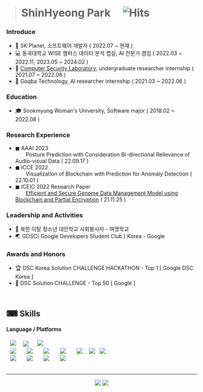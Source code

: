 > # ShinHyeong Park&nbsp;&nbsp;&nbsp;&nbsp;&nbsp;![Hits](https://hits.seeyoufarm.com/api/count/incr/badge.svg?url=https%3A%2F%2Fgithub.com%2Fshpark0308&count_bg=%233DA4C8&title_bg=%23616668&icon=&icon_color=%23E7E7E7&title=Visited&edge_flat=false)

### Introduce
- 💼 SK Planet, 소프트웨어 개발자 ( 2022.07 ~ 현재 )
- 💻 동국대학교 WISE 캠퍼스 데이터 분석 랩실, AI 전문가 겸임 ( 2022.03 ~ 2022.11, 2023.05 ~ 2024.02 )
- 💾 [Computer Security Laboratory](http://whistle.sookmyung.ac.kr/), undergraduate researcher internship ( 2021.07 ~ 2022.06 )
- 📠 Goqba Technology, AI researcher internship ( 2021.03 ~ 2022.06 )

### Education
- 🎓 Sookmyung Woman's University, Software major ( 2018.02 ~ 2022.08 )

### Research Experience
- ◼ AAAI 2023<br/>
&nbsp;&nbsp;&nbsp;&nbsp;&nbsp;&nbsp; Posture Prediction with Consideration Bi-directional Rellevance of Audio-visual Data ( 22.09.17 )
- ◼ ICCE 2022<br/>
&nbsp;&nbsp;&nbsp;&nbsp;&nbsp;&nbsp; Visualization of Blockchain with Prediction for Anomaly Detection ( 22.10.01 )
- ◼ ICEIC 2022 Research Paper<br/>
&nbsp;&nbsp;&nbsp;&nbsp;&nbsp;&nbsp; [Efficient and Secure Genome Data Management Model using Blockchain and Partial Encryption](https://iceic.org/2022/download/ICEIC_2022_Program_Book.pdf) ( 21.11.25 )

### Leadership and Activities
- 🏤 북한 이탈 청소년 대안학교 사회봉사자 - 여명학교
- 🌏 GDSC( Google Developers Student Club ) Korea - Google

### Awards and Honors
- 🏆 DSC Korea Solution CHALLENGE HACKATHON - Top 1 [ Google DSC Korea ]
- 🥈 DSC Solution CHALLENGE - Top 50 [ Google ]

<br/>

## ⌨ Skills
####  Language / Platforms
<div>
<img src="https://img.shields.io/badge/Java-F46A54?style=flat-square&logo=Java&logoColor=white" style="height : auto; margin-left : 10px; margin-right : 10px; padding-top : 2px; padding-bottom : 2px;"/></a>&nbsp;
<img src="https://img.shields.io/badge/c++-00599C?style=flat-square&logo=c%2B%2B&logoColor=white"/></a> &nbsp 
<img src="https://img.shields.io/badge/Python-FECC00?style=flat-square&logo=Python&logoColor=white" style="height : auto; margin-left : 10px; margin-right : 10px; padding-top : 2px; padding-bottom : 2px;"/></a>&nbsp;
</div>
<div>
 <img src="https://img.shields.io/badge/Amazon AWS-232F3E?style=flat-square&logo=Amazon AWS&logoColor=white" style="height : auto; margin-left : 10px; margin-right : 10px;"/></a>&nbsp;
 <img src="https://img.shields.io/badge/DJango-092E20?style=flat-square&logo=Django&logoColor=white" style="height : auto; margin-left : 10px; margin-right : 10px;"/></a>&nbsp;
 <img src="https://img.shields.io/badge/SpringFramework-6DB33F?style=flat-square&logo=Spring&logoColor=white" style="height : auto; margin-left : 10px; margin-right : 10px;"/></a>&nbsp;
 <img src="https://img.shields.io/badge/Android Studio-3DDC84?style=flat-square&logo=Android Studio&logoColor=white" style="height : auto; margin-left : 10px; margin-right : 10px;"/></a>&nbsp;
 <img src="https://img.shields.io/badge/MariaDB-003545?style=flat-square&logo=MariaDB&logoColor=white" style="height : auto; margin-left : 10px; margin-right : 10px;"/></a>&nbsp;
 <img src="https://img.shields.io/badge/MongoDB-47A248?style=flat-square&logo=MongoDB&logoColor=white"/></a> &nbsp 
 <img src="https://img.shields.io/badge/Docker-2496ED?style=flat-square&logo=Docker&logoColor=white"/>&nbsp 
</div>
<div>
   <img src="https://img.shields.io/badge/TensorFlow-FF6F00?style=flat-square&logo=TensorFlow&logoColor=white" style="height : auto; margin-left : 10px; margin-right : 10px;"/></a>&nbsp;
   <img src="https://img.shields.io/badge/Google Colab-F9AB00?style=flat-square&logo=Google Colab&logoColor=white" style="height : auto; margin-left : 10px; margin-right : 10px;"/></a>&nbsp;
   <img src="https://img.shields.io/badge/Anaconda-44A833?style=flat-square&logo=Anaconda&logoColor=white" style="height : auto; margin-left : 10px; margin-right : 10px;"/></a>&nbsp;
   <img src="https://img.shields.io/badge/Firebase-FFCA28?style=flat-square&logo=Firebase&logoColor=white" style="height : auto; margin-left : 10px; margin-right : 10px;"/></a>&nbsp;
</div>
<br/>

<hr>
<p align='center' >
<img src="http://mazassumnida.wtf/api/v2/generate_badge?boj=1810011" style="width=40px;">
<img src="https://github-readme-stats.vercel.app/api?username=shpark0308&show_icons=true&bg_color=DEG,fc8464,875191&text_color=f2edeb&title_color=f2edeb&icon_color=f2edeb" style="width=40px;">
  

</p>
<!---
shpark0308/shpark0308 is a ✨ special ✨ repository because its `README.md` (this file) appears on your GitHub profile.
You can click the Preview link to take a look at your changes.
--->

